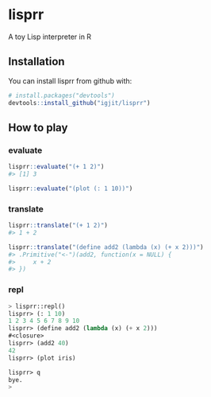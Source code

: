 # lisprr

A toy Lisp interpreter in R

## Installation

You can install lisprr from github with:


``` r
# install.packages("devtools")
devtools::install_github("igjit/lisprr")
```

## How to play

### evaluate

```r
lisprr::evaluate("(+ 1 2)")
#> [1] 3
```

```r
lisprr::evaluate("(plot (: 1 10))")
```

### translate

```r
lisprr::translate("(+ 1 2)")
#> 1 + 2
```

```r
lisprr::translate("(define add2 (lambda (x) (+ x 2)))")
#> .Primitive("<-")(add2, function(x = NULL) {
#>     x + 2
#> })
```

### repl

```lisp
> lisprr::repl()
lisprr> (: 1 10)
1 2 3 4 5 6 7 8 9 10
lisprr> (define add2 (lambda (x) (+ x 2)))
#<closure>
lisprr> (add2 40)
42
lisprr> (plot iris)

lisprr> q
bye.
>
```
